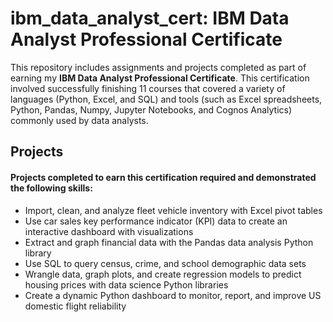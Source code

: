# ibm_data_analyst_cert: IBM Data Analyst Professional Certificate
This repository includes assignments and projects completed as part of earning my **IBM Data Analyst Professional Certificate**. This certification involved successfully finishing 11 courses that covered a variety of languages (Python, Excel, and SQL) and tools (such as Excel spreadsheets, Python, Pandas, Numpy, Jupyter Notebooks, and Cognos Analytics) commonly used by data analysts.


## Projects
#### Projects completed to earn this certification required and demonstrated the following skills:
- Import, clean, and analyze fleet vehicle inventory with Excel pivot tables
- Use car sales key performance indicator (KPI) data to create an interactive dashboard with visualizations
- Extract and graph financial data with the Pandas data analysis Python library
- Use SQL to query census, crime, and school demographic data sets
- Wrangle data, graph plots, and create regression models to predict housing prices with data science Python libraries
- Create a dynamic Python dashboard to monitor, report, and improve US domestic flight reliability
